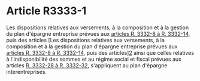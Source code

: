 # Article R3333-1

Les dispositions relatives aux versements, à la composition et à la gestion du plan d'épargne entreprise prévues aux [articles R. 3332-8 à R. 3332-14][1], puis des articles [Les dispositions relatives aux versements, à la composition et à la gestion du plan d'épargne entreprise prévues aux [articles R. 3332-8 à R. 3332-14][1], puis des articles][2] ainsi que celles relatives à l'indisponibilité des sommes et au régime social et fiscal prévues aux articles [R. 3332-28 à R. 3332-32][3], s'appliquent au plan d'épargne interentreprises.

 [1]: /affichCodeArticle.do?cidTexte=LEGITEXT000006072050&idArticle=LEGIARTI000018488009&dateTexte=&categorieLien=cid
 [2]: /affichCodeArticle.do?cidTexte=LEGITEXT000006072050&idArticle=LEGIARTI000018488027&dateTexte=&categorieLien=cid
 [3]: /affichCodeArticle.do?cidTexte=LEGITEXT000006072050&idArticle=LEGIARTI000018488058&dateTexte=&categorieLien=cid